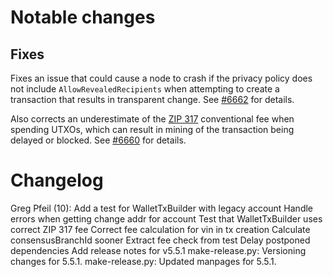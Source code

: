 Notable changes
===============

Fixes
-----

Fixes an issue that could cause a node to crash if the privacy policy does not
include `AllowRevealedRecipients` when attempting to create a transaction that
results in transparent change. See
[#6662](https://github.com/zcash/zcash/pull/6662) for details.

Also corrects an underestimate of the [ZIP 317](https://zips.z.cash/zip-0317)
conventional fee when spending UTXOs, which can result in mining of the
transaction being delayed or blocked. See
[#6660](https://github.com/zcash/zcash/pull/6660) for details.

Changelog
=========

Greg Pfeil (10):
      Add a test for WalletTxBuilder with legacy account
      Handle errors when getting change addr for account
      Test that WalletTxBuilder uses correct ZIP 317 fee
      Correct fee calculation for vin in tx creation
      Calculate consensusBranchId sooner
      Extract fee check from test
      Delay postponed dependencies
      Add release notes for v5.5.1
      make-release.py: Versioning changes for 5.5.1.
      make-release.py: Updated manpages for 5.5.1.

